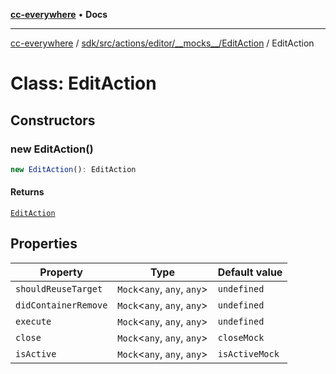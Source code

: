 [**cc-everywhere**](../../../../../../../index.md) • **Docs**

***

[cc-everywhere](../../../../../../../index.md) / [sdk/src/actions/editor/\_\_mocks\_\_/EditAction](../index.md) / EditAction

# Class: EditAction

## Constructors

### new EditAction()

```ts
new EditAction(): EditAction
```

#### Returns

[`EditAction`](EditAction.md)

## Properties

| Property | Type | Default value |
| ------ | ------ | ------ |
| `shouldReuseTarget` | `Mock`\<`any`, `any`, `any`\> | `undefined` |
| `didContainerRemove` | `Mock`\<`any`, `any`, `any`\> | `undefined` |
| `execute` | `Mock`\<`any`, `any`, `any`\> | `undefined` |
| `close` | `Mock`\<`any`, `any`, `any`\> | `closeMock` |
| `isActive` | `Mock`\<`any`, `any`, `any`\> | `isActiveMock` |
